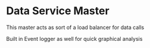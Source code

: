 # Data Service Master

This master acts as sort of a load balancer for data calls

Built in Event logger as well for quick graphical analysis
